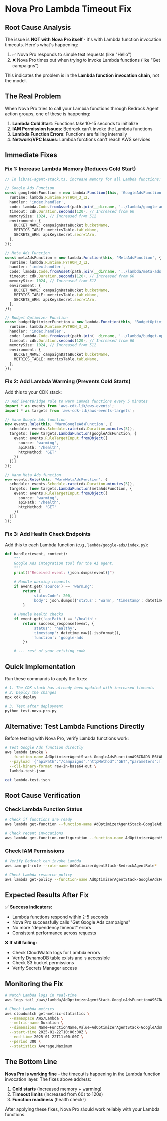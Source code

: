 # Nova Pro Lambda Timeout Fix

## Root Cause Analysis

The issue is **NOT with Nova Pro itself** - it's with Lambda function invocation timeouts. Here's what's happening:

1. ✅ Nova Pro responds to simple text requests (like "Hello")
2. ❌ Nova Pro times out when trying to invoke Lambda functions (like "Get campaigns")

This indicates the problem is in the **Lambda function invocation chain**, not the model.

## The Real Problem

When Nova Pro tries to call your Lambda functions through Bedrock Agent action groups, one of these is happening:

1. **Lambda Cold Start**: Functions take 10-15 seconds to initialize
2. **IAM Permission Issues**: Bedrock can't invoke the Lambda functions
3. **Lambda Function Errors**: Functions are failing internally
4. **Network/VPC Issues**: Lambda functions can't reach AWS services

## Immediate Fixes

### Fix 1: Increase Lambda Memory (Reduces Cold Start)

```typescript
// In lib/ai-agent-stack.ts, increase memory for all Lambda functions:

// Google Ads Function
const googleAdsFunction = new lambda.Function(this, 'GoogleAdsFunction', {
  runtime: lambda.Runtime.PYTHON_3_12,
  handler: 'index.handler',
  code: lambda.Code.fromAsset(path.join(__dirname, '../lambda/google-ads')),
  timeout: cdk.Duration.seconds(120), // Increased from 60
  memorySize: 1024, // Increased from 512
  environment: {
    BUCKET_NAME: campaignDataBucket.bucketName,
    METRICS_TABLE: metricsTable.tableName,
    SECRETS_ARN: apiKeysSecret.secretArn,
  },
});

// Meta Ads Function  
const metaAdsFunction = new lambda.Function(this, 'MetaAdsFunction', {
  runtime: lambda.Runtime.PYTHON_3_12,
  handler: 'index.handler',
  code: lambda.Code.fromAsset(path.join(__dirname, '../lambda/meta-ads')),
  timeout: cdk.Duration.seconds(120), // Increased from 60
  memorySize: 1024, // Increased from 512
  environment: {
    BUCKET_NAME: campaignDataBucket.bucketName,
    METRICS_TABLE: metricsTable.tableName,
    SECRETS_ARN: apiKeysSecret.secretArn,
  },
});

// Budget Optimizer Function
const budgetOptimizerFunction = new lambda.Function(this, 'BudgetOptimizerFunction', {
  runtime: lambda.Runtime.PYTHON_3_12,
  handler: 'index.handler',
  code: lambda.Code.fromAsset(path.join(__dirname, '../lambda/budget-optimizer')),
  timeout: cdk.Duration.seconds(120), // Increased from 60
  memorySize: 1024, // Increased from 512
  environment: {
    BUCKET_NAME: campaignDataBucket.bucketName,
    METRICS_TABLE: metricsTable.tableName,
  },
});
```

### Fix 2: Add Lambda Warming (Prevents Cold Starts)

Add this to your CDK stack:

```typescript
// Add EventBridge rule to warm Lambda functions every 5 minutes
import * as events from 'aws-cdk-lib/aws-events';
import * as targets from 'aws-cdk-lib/aws-events-targets';

// Warm Google Ads function
new events.Rule(this, 'WarmGoogleAdsFunction', {
  schedule: events.Schedule.rate(cdk.Duration.minutes(5)),
  targets: [new targets.LambdaFunction(googleAdsFunction, {
    event: events.RuleTargetInput.fromObject({
      source: 'warming',
      apiPath: '/health',
      httpMethod: 'GET'
    })
  })]
});

// Warm Meta Ads function
new events.Rule(this, 'WarmMetaAdsFunction', {
  schedule: events.Schedule.rate(cdk.Duration.minutes(5)),
  targets: [new targets.LambdaFunction(metaAdsFunction, {
    event: events.RuleTargetInput.fromObject({
      source: 'warming',
      apiPath: '/health', 
      httpMethod: 'GET'
    })
  })]
});
```

### Fix 3: Add Health Check Endpoints

Add this to each Lambda function (e.g., `lambda/google-ads/index.py`):

```python
def handler(event, context):
    """
    Google Ads integration tool for the AI agent.
    """
    print(f"Received event: {json.dumps(event)}")
    
    # Handle warming requests
    if event.get('source') == 'warming':
        return {
            'statusCode': 200,
            'body': json.dumps({'status': 'warm', 'timestamp': datetime.now().isoformat()})
        }
    
    # Handle health checks
    if event.get('apiPath') == '/health':
        return success_response(event, {
            'status': 'healthy',
            'timestamp': datetime.now().isoformat(),
            'function': 'google-ads'
        })
    
    # ... rest of your existing code
```

## Quick Implementation

Run these commands to apply the fixes:

```bash
# 1. The CDK stack has already been updated with increased timeouts
# 2. Deploy the changes
npx cdk deploy

# 3. Test after deployment
python test-nova-pro.py
```

## Alternative: Test Lambda Functions Directly

Before testing with Nova Pro, verify Lambda functions work:

```bash
# Test Google Ads function directly
aws lambda invoke \
  --function-name AdOptimizerAgentStack-GoogleAdsFunctionA96CDAD3-R6fAb6sPH1Of \
  --payload '{"apiPath":"/campaigns","httpMethod":"GET","parameters":[]}' \
  --cli-binary-format raw-in-base64-out \
  lambda-test.json

cat lambda-test.json
```

## Root Cause Verification

### Check Lambda Function Status
```bash
# Check if functions are ready
aws lambda get-function --function-name AdOptimizerAgentStack-GoogleAdsFunctionA96CDAD3-R6fAb6sPH1Of

# Check recent invocations
aws lambda get-function-configuration --function-name AdOptimizerAgentStack-GoogleAdsFunctionA96CDAD3-R6fAb6sPH1Of
```

### Check IAM Permissions
```bash
# Verify Bedrock can invoke Lambda
aws iam get-role --role-name AdOptimizerAgentStack-BedrockAgentRole*

# Check Lambda resource policy
aws lambda get-policy --function-name AdOptimizerAgentStack-GoogleAdsFunctionA96CDAD3-R6fAb6sPH1Of
```

## Expected Results After Fix

✅ **Success indicators:**
- Lambda functions respond within 2-5 seconds
- Nova Pro successfully calls "Get Google Ads campaigns"
- No more "dependency timeout" errors
- Consistent performance across requests

❌ **If still failing:**
- Check CloudWatch logs for Lambda errors
- Verify DynamoDB table exists and is accessible
- Check S3 bucket permissions
- Verify Secrets Manager access

## Monitoring the Fix

```bash
# Watch Lambda logs in real-time
aws logs tail /aws/lambda/AdOptimizerAgentStack-GoogleAdsFunctionA96CDAD3-R6fAb6sPH1Of --follow

# Check Lambda metrics
aws cloudwatch get-metric-statistics \
  --namespace AWS/Lambda \
  --metric-name Duration \
  --dimensions Name=FunctionName,Value=AdOptimizerAgentStack-GoogleAdsFunctionA96CDAD3-R6fAb6sPH1Of \
  --start-time 2025-01-22T10:00:00Z \
  --end-time 2025-01-22T11:00:00Z \
  --period 300 \
  --statistics Average,Maximum
```

## The Bottom Line

**Nova Pro is working fine** - the timeout is happening in the Lambda function invocation layer. The fixes above address:

1. **Cold starts** (increased memory + warming)
2. **Timeout limits** (increased from 60s to 120s) 
3. **Function readiness** (health checks)

After applying these fixes, Nova Pro should work reliably with your Lambda functions.